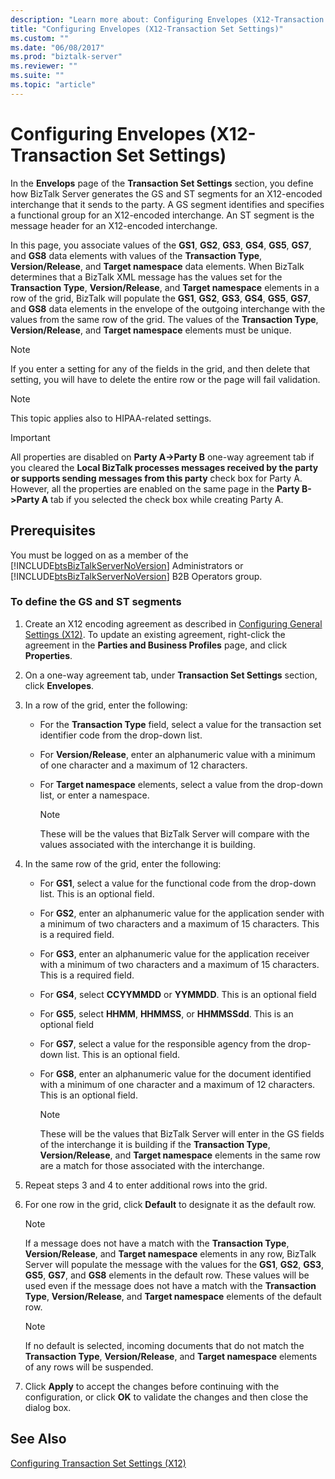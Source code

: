 ```yaml
---
description: "Learn more about: Configuring Envelopes (X12-Transaction Set Settings)"
title: "Configuring Envelopes (X12-Transaction Set Settings)"
ms.custom: ""
ms.date: "06/08/2017"
ms.prod: "biztalk-server"
ms.reviewer: ""
ms.suite: ""
ms.topic: "article"
---
```

# Configuring Envelopes (X12-Transaction Set Settings)
In the **Envelops** page of the **Transaction Set Settings** section, you define how BizTalk Server generates the GS and ST segments for an X12-encoded interchange that it sends to the party. A GS segment identifies and specifies a functional group for an X12-encoded interchange. An ST segment is the message header for an X12-encoded interchange.  
  
 In this page, you associate values of the **GS1**, **GS2**, **GS3**, **GS4**, **GS5**, **GS7**, and **GS8** data elements with values of the **Transaction Type**, **Version/Release**, and **Target namespace** data elements. When BizTalk determines that a BizTalk XML message has the values set for the **Transaction Type**, **Version/Release**, and **Target namespace** elements in a row of the grid, BizTalk will populate the **GS1**, **GS2**, **GS3**, **GS4**, **GS5**, **GS7**, and **GS8** data elements in the envelope of the outgoing interchange with the values from the same row of the grid. The values of the **Transaction Type**, **Version/Release**, and **Target namespace** elements must be unique.  
  
> [!NOTE]
>  If you enter a setting for any of the fields in the grid, and then delete that setting, you will have to delete the entire row or the page will fail validation.  
  
> [!NOTE]
>  This topic applies also to HIPAA-related settings.  
  
> [!IMPORTANT]
>  All properties are disabled on **Party A->Party B** one-way agreement tab if you cleared the **Local BizTalk processes messages received by the party or supports sending messages from this party** check box for Party A. However, all the properties are enabled on the same page in the **Party B->Party A** tab if you selected the check box while creating Party A.  
  
## Prerequisites  
 You must be logged on as a member of the [!INCLUDE[btsBizTalkServerNoVersion](../includes/btsbiztalkservernoversion-md.md)] Administrators or [!INCLUDE[btsBizTalkServerNoVersion](../includes/btsbiztalkservernoversion-md.md)] B2B Operators group.  
  
### To define the GS and ST segments  
  
1.  Create an X12 encoding agreement as described in [Configuring General Settings (X12)](../core/configuring-general-settings-x12.md). To update an existing agreement, right-click the agreement in the **Parties and Business Profiles** page, and click **Properties**.  
  
2.  On a one-way agreement tab, under **Transaction Set Settings** section, click **Envelopes**.  
  
3.  In a row of the grid, enter the following:  
  
    -   For the **Transaction Type** field, select a value for the transaction set identifier code from the drop-down list.  
  
    -   For **Version/Release**, enter an alphanumeric value with a minimum of one character and a maximum of 12 characters.  
  
    -   For **Target namespace** elements, select a value from the drop-down list, or enter a namespace.  
  
        > [!NOTE]
        >  These will be the values that BizTalk Server will compare with the values associated with the interchange it is building.  
  
4.  In the same row of the grid, enter the following:  
  
    -   For **GS1**, select a value for the functional code from the drop-down list. This is an optional field.  
  
    -   For **GS2**, enter an alphanumeric value for the application sender with a minimum of two characters and a maximum of 15 characters. This is a required field.  
  
    -   For **GS3**, enter an alphanumeric value for the application receiver with a minimum of two characters and a maximum of 15 characters. This is a required field.  
  
    -   For **GS4**, select **CCYYMMDD** or **YYMMDD**. This is an optional field  
  
    -   For **GS5**, select **HHMM**, **HHMMSS**, or **HHMMSSdd**. This is an optional field  
  
    -   For **GS7**, select a value for the responsible agency from the drop-down list. This is an optional field.  
  
    -   For **GS8**, enter an alphanumeric value for the document identified with a minimum of one character and a maximum of 12 characters. This is an optional field.  
  
        > [!NOTE]
        >  These will be the values that BizTalk Server will enter in the GS fields of the interchange it is building if the **Transaction Type**, **Version/Release**, and **Target namespace** elements in the same row are a match for those associated with the interchange.  
  
5.  Repeat steps 3 and 4 to enter additional rows into the grid.  
  
6.  For one row in the grid, click **Default** to designate it as the default row.  
  
    > [!NOTE]
    >  If a message does not have a match with the **Transaction Type**, **Version/Release**, and **Target namespace** elements in any row, BizTalk Server will populate the message with the values for the **GS1**, **GS2**, **GS3**, **GS5**, **GS7**, and **GS8** elements in the default row. These values will be used even if the message does not have a match with the **Transaction Type**, **Version/Release**, and **Target namespace** elements of the default row.  
  
    > [!NOTE]
    >  If no default is selected, incoming documents that do not match the **Transaction Type**, **Version/Release**, and **Target namespace** elements of any rows will be suspended.  
  
7.  Click **Apply** to accept the changes before continuing with the configuration, or click **OK** to validate the changes and then close the dialog box.  
  
## See Also  
 [Configuring Transaction Set Settings (X12)](../core/configuring-transaction-set-settings-x12.md)
